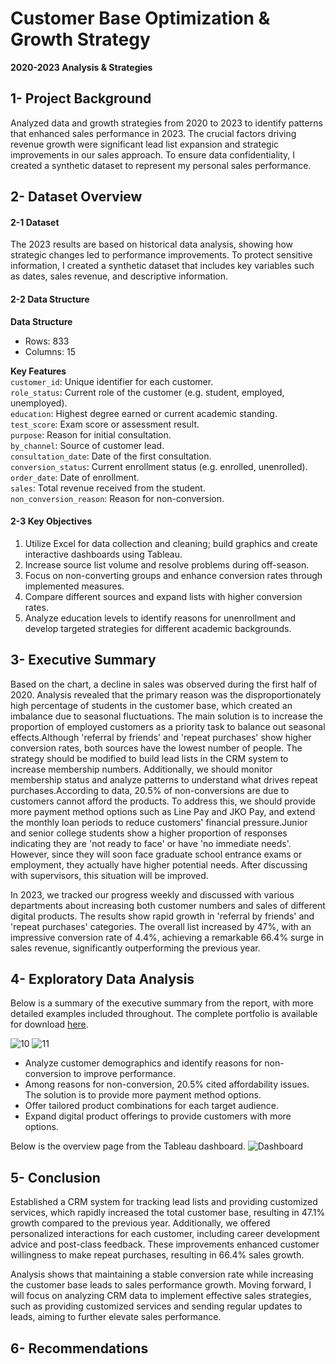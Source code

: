 # Customer Base Optimization & Growth Strategy
**2020-2023 Analysis & Strategies**

## 1- Project Background

Analyzed data and growth strategies from 2020 to 2023 to identify patterns that enhanced sales performance in 2023. The crucial factors driving revenue growth were significant lead list expansion and strategic improvements in our sales approach. To ensure data confidentiality, I created a synthetic dataset to represent my personal sales performance.

## 2- Dataset Overview

#### 2-1 Dataset
The 2023 results are based on historical data analysis, showing how strategic changes led to performance improvements. To protect sensitive information, I created a synthetic dataset that includes key variables such as dates, sales revenue, and descriptive information.

#### 2-2 Data Structure

**Data Structure**
- Rows: 833
- Columns: 15

**Key Features**  
`customer_id`: Unique identifier for each customer.  
`role_status`: Current role of the customer (e.g. student, employed, unemployed).  
`education`: Highest degree earned or current academic standing.  
`test_score`: Exam score or assessment result.  
`purpose`: Reason for initial consultation.  
`by_channel`: Source of customer lead.  
`consultation_date`: Date of the first consultation.  
`conversion_status`: Current enrollment status (e.g. enrolled, unenrolled).  
`order_date`: Date of enrollment.  
`sales`: Total revenue received from the student.  
`non_conversion_reason`: Reason for non-conversion.

#### 2-3 Key Objectives  
1. Utilize Excel for data collection and cleaning; build graphics and create interactive dashboards using Tableau.
2. Increase source list volume and resolve problems during off-season.
3. Focus on non-converting groups and enhance conversion rates through implemented measures.
4. Compare different sources and expand lists with higher conversion rates.
5. Analyze education levels to identify reasons for unenrollment and develop targeted strategies for different academic backgrounds.

## 3- Executive Summary
Based on the chart, a decline in sales was observed during the first half of 2020. Analysis revealed that the primary reason was the disproportionately high percentage of students in the customer base, which created an imbalance due to seasonal fluctuations. The main solution is to increase the proportion of employed customers as a priority task to balance out seasonal effects.Although 'referral by friends' and 'repeat purchases' show higher conversion rates, both sources have the lowest number of people. The strategy should be modified to build lead lists in the CRM system to increase membership numbers. Additionally, we should monitor membership status and analyze patterns to understand what drives repeat purchases.According to data, 20.5% of non-conversions are due to customers cannot afford the products. To address this, we should provide more payment method options such as Line Pay and JKO Pay, and extend the monthly loan periods to reduce customers' financial pressure.Junior and senior college students show a higher proportion of responses indicating they are 'not ready to face' or have 'no immediate needs'. However, since they will soon face graduate school entrance exams or employment, they actually have higher potential needs. After discussing with supervisors, this situation will be improved.

In 2023, we tracked our progress weekly and discussed with various departments about increasing both customer numbers and sales of different digital products. The results show rapid growth in 'referral by friends' and 'repeat purchases' categories. The overall list increased by 47%, with an impressive conversion rate of 4.4%, achieving a remarkable 66.4% surge in sales revenue, significantly outperforming the previous year.


## 4- Exploratory Data Analysis
Below is a summary of the executive summary from the report, with more detailed examples included throughout. The complete portfolio is available for download
[here](https://github.com/cytdata/Jenna_Portfolio/blob/95f410f66361f54a10dc7ae7cd7d691f7cca5086/Sales%20Performance%20Optimization.pdf).

![10](https://github.com/user-attachments/assets/2980d3e1-9747-43f3-8100-d17d6fc1e293)
![11](https://github.com/user-attachments/assets/6ee41c35-302f-4a23-8e02-4761dcc66467)

- Analyze customer demographics and identify reasons for non-conversion to improve performance.
- Among reasons for non-conversion, 20.5% cited affordability issues. The solution is to provide more payment method options.
- Offer tailored product combinations for each target audience.
- Expand digital product offerings to provide customers with more options.

Below is the overview page from the Tableau dashboard.
![Dashboard](https://github.com/user-attachments/assets/1381fb9d-0a93-4b39-b6a2-8787b58645a1)

## 5- Conclusion
Established a CRM system for tracking lead lists and providing customized services, which rapidly increased the total customer base, resulting in 47.1% growth compared to the previous year. Additionally, we offered personalized interactions for each customer, including career development advice and post-class feedback. These improvements enhanced customer willingness to make repeat purchases, resulting in 66.4% sales growth.  

Analysis shows that maintaining a stable conversion rate while increasing the customer base leads to sales performance growth. Moving forward, I will focus on analyzing CRM data to implement effective sales strategies, such as providing customized services and sending regular updates to leads, aiming to further elevate sales performance.

## 6- Recommendations
